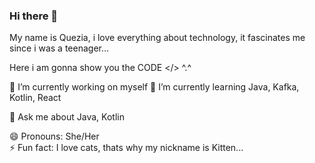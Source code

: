 ### Hi there 👋

My name is Quezia, i love everything about technology,
it fascinates me since i was a teenager... 

Here i am gonna show you the CODE </> ^.^

🔭 I’m currently working on myself
🌱 I’m currently learning Java, Kafka, Kotlin, React

💬 Ask me about Java, Kotlin

😄 Pronouns: She/Her
</br>
⚡ Fun fact: I love cats, thats why my nickname is Kitten...
<!--
**kitten404/kitten404** is a ✨ _special_ ✨ repository because its `README.md` (this file) appears on your GitHub profile.

Here are some ideas to get you started:

- 🔭 I’m currently working on ...
- 🌱 I’m currently learning ...
- 👯 I’m looking to collaborate on ...
- 🤔 I’m looking for help with ...
- 💬 Ask me about ...
- 📫 How to reach me: ...
- 😄 Pronouns: ...
- ⚡ Fun fact: ...
-->

